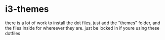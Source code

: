 # i3-themes

there is a lot of work to install the dot files, just add the "themes" folder, and the files inside for whereever they are.
just be locked in if youre using these dotfiles
